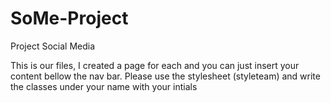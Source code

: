 # SoMe-Project
Project Social Media

This is our files, I created a page for each and you can just insert your 
content bellow the nav bar. 
Please use the stylesheet (styleteam) 
and write the classes 
under your name with your intials
